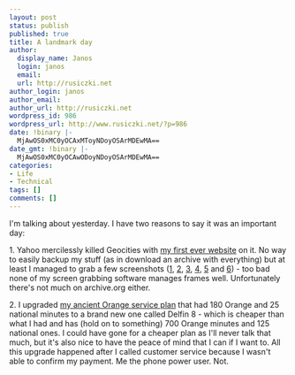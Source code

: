 ```yaml
---
layout: post
status: publish
published: true
title: A landmark day
author:
  display_name: Janos
  login: janos
  email: 
  url: http://rusiczki.net
author_login: janos
author_email: 
author_url: http://rusiczki.net
wordpress_id: 986
wordpress_url: http://www.rusiczki.net/?p=986
date: !binary |-
  MjAwOS0xMC0yOCAxMToyNDoyOSArMDEwMA==
date_gmt: !binary |-
  MjAwOS0xMC0yOCAwODoyNDoyOSArMDEwMA==
categories:
- Life
- Technical
tags: []
comments: []
---
```

<p>I'm talking about yesterday. I have two reasons to say it was an important day:</p>
<p>1. Yahoo mercilessly killed Geocities with <a href="http://www.geocities.com/rusiczkij/index-old.html">my first ever website</a> on it. No way to easily backup my stuff (as in download an archive with everything) but at least I managed to grab a few screenshots (<a href="http://www.rusiczki.net/wp-content/uploads/2009/10/my-first-website-01.png">1</a>, <a href="http://www.rusiczki.net/wp-content/uploads/2009/10/my-first-website-02.png">2</a>, <a href="http://www.rusiczki.net/wp-content/uploads/2009/10/my-first-website-03.png">3</a>, <a href="http://www.rusiczki.net/wp-content/uploads/2009/10/my-first-website-04.png">4</a>, <a href="http://www.rusiczki.net/wp-content/uploads/2009/10/my-first-website-05.png">5</a> and <a href="http://www.rusiczki.net/wp-content/uploads/2009/10/my-first-website-06.png">6</a>) - too bad none of my screen grabbing software manages frames well. Unfortunately there's not much on archive.org either.</p>
<p>2. I upgraded <a href="http://www.rusiczki.net/2004/04/23/oh-i-hate-this-country/">my ancient Orange service plan</a> that had 180 Orange and 25 national minutes to a brand new one called Delfin 8 - which is cheaper than what I had and has (hold on to something) 700 Orange minutes and 125 national ones. I could have gone for a cheaper plan as I'll never talk that much, but it's also nice to have the peace of mind that I can if I want to. All this upgrade happened after I called customer service because I wasn't able to confirm my payment. Me the phone power user. Not.</p>
